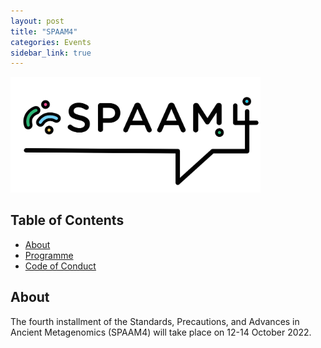 ```yaml
---
layout: post
title: "SPAAM4"
categories: Events
sidebar_link: true
---
```


<img src="/assets/media/SPAAM4-Logo-Full-Colour.png" alt="SPAAM4 logo" width="400px" class="center">

## Table of Contents

- [About](#about)
- [Programme](/events/spaam4/programme.md)
- [Code of Conduct](/code-of-conduct)

## About

The fourth installment of the Standards, Precautions, and Advances in Ancient Metagenomics (SPAAM4) will take place on 12-14 October 2022.
